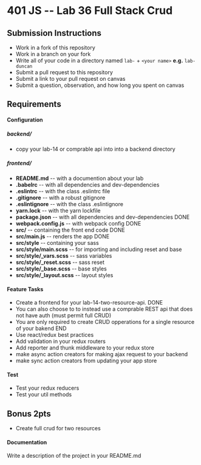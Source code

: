 401 JS --  Lab 36 Full Stack Crud
===

## Submission Instructions
  * Work in a fork of this repository
  * Work in a branch on your fork
  * Write all of your code in a directory named `lab-` + `<your name>` **e.g.** `lab-duncan`
  * Submit a pull request to this repository
  * Submit a link to your pull request on canvas
  * Submit a question, observation, and how long you spent on canvas  

## Requirements  
#### Configuration  

##### backend/
* copy your lab-14 or comprable api into into a backend directory
##### frontend/
* **README.md** -- with a documention about your lab
* **.babelrc** -- with all dependencies and dev-dependencies
* **.eslintrc** -- with the class .eslintrc file
* **.gitignore** -- with a robust gitignore
* **.eslintignore** -- with the class .eslintignore
* **yarn.lock** -- with the yarn lockfile
* **package.json** -- with all dependencies and dev-dependencies DONE
* **webpack.config.js** -- with webpack config DONE
* **src/** -- containing the front end code DONE
* **src/main.js** -- renders the app DONE
* **src/style** -- containing your sass
* **src/style/main.scss** -- for importing and including reset and base
* **src/style/_vars.scss** -- sass variables
* **src/style/_reset.scss** -- sass reset
* **src/style/_base.scss** -- base styles
* **src/style/_layout.scss** -- layout styles

#### Feature Tasks
* Create a frontend for your lab-14-two-resource-api. DONE
 * You can also choose to to instead use a comprable REST api that does not have auth (must permit full CRUD)
* You are only required to create CRUD opperations for a single resource of your bakend END
* Use react/redux best practices
* Add validation in your redux routers
* Add reporter and thunk middleware to your redux store
* make async action creators for making ajax request to your backend
* make sync action creators from updating your app store

#### Test
* Test your redux reducers
* Test your util methods

## Bonus 2pts
* Create full crud for two resources

####  Documentation  
Write a description of the project in your README.md
